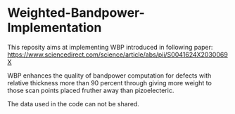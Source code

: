# Weighted-Bandpower-Implementation
This reposity aims at implementing WBP introduced in following paper: https://www.sciencedirect.com/science/article/abs/pii/S0041624X2030069X 

WBP enhances the quality of bandpower computation for defects with relative thickness more than 90 percent through giving more weight to those
scan points placed fruther away than pizoelecteric. 

The data used in the code can not be shared.
